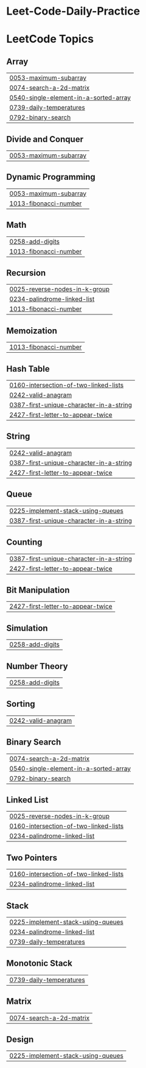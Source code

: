 # Leet-Code-Daily-Practice
<!---LeetCode Topics Start-->
# LeetCode Topics
## Array
|  |
| ------- |
| [0053-maximum-subarray](https://github.com/princekpankaj/Leet-Code-Daily-Practice/tree/master/0053-maximum-subarray) |
| [0074-search-a-2d-matrix](https://github.com/princekpankaj/Leet-Code-Daily-Practice/tree/master/0074-search-a-2d-matrix) |
| [0540-single-element-in-a-sorted-array](https://github.com/princekpankaj/Leet-Code-Daily-Practice/tree/master/0540-single-element-in-a-sorted-array) |
| [0739-daily-temperatures](https://github.com/princekpankaj/Leet-Code-Daily-Practice/tree/master/0739-daily-temperatures) |
| [0792-binary-search](https://github.com/princekpankaj/Leet-Code-Daily-Practice/tree/master/0792-binary-search) |
## Divide and Conquer
|  |
| ------- |
| [0053-maximum-subarray](https://github.com/princekpankaj/Leet-Code-Daily-Practice/tree/master/0053-maximum-subarray) |
## Dynamic Programming
|  |
| ------- |
| [0053-maximum-subarray](https://github.com/princekpankaj/Leet-Code-Daily-Practice/tree/master/0053-maximum-subarray) |
| [1013-fibonacci-number](https://github.com/princekpankaj/Leet-Code-Daily-Practice/tree/master/1013-fibonacci-number) |
## Math
|  |
| ------- |
| [0258-add-digits](https://github.com/princekpankaj/Leet-Code-Daily-Practice/tree/master/0258-add-digits) |
| [1013-fibonacci-number](https://github.com/princekpankaj/Leet-Code-Daily-Practice/tree/master/1013-fibonacci-number) |
## Recursion
|  |
| ------- |
| [0025-reverse-nodes-in-k-group](https://github.com/princekpankaj/Leet-Code-Daily-Practice/tree/master/0025-reverse-nodes-in-k-group) |
| [0234-palindrome-linked-list](https://github.com/princekpankaj/Leet-Code-Daily-Practice/tree/master/0234-palindrome-linked-list) |
| [1013-fibonacci-number](https://github.com/princekpankaj/Leet-Code-Daily-Practice/tree/master/1013-fibonacci-number) |
## Memoization
|  |
| ------- |
| [1013-fibonacci-number](https://github.com/princekpankaj/Leet-Code-Daily-Practice/tree/master/1013-fibonacci-number) |
## Hash Table
|  |
| ------- |
| [0160-intersection-of-two-linked-lists](https://github.com/princekpankaj/Leet-Code-Daily-Practice/tree/master/0160-intersection-of-two-linked-lists) |
| [0242-valid-anagram](https://github.com/princekpankaj/Leet-Code-Daily-Practice/tree/master/0242-valid-anagram) |
| [0387-first-unique-character-in-a-string](https://github.com/princekpankaj/Leet-Code-Daily-Practice/tree/master/0387-first-unique-character-in-a-string) |
| [2427-first-letter-to-appear-twice](https://github.com/princekpankaj/Leet-Code-Daily-Practice/tree/master/2427-first-letter-to-appear-twice) |
## String
|  |
| ------- |
| [0242-valid-anagram](https://github.com/princekpankaj/Leet-Code-Daily-Practice/tree/master/0242-valid-anagram) |
| [0387-first-unique-character-in-a-string](https://github.com/princekpankaj/Leet-Code-Daily-Practice/tree/master/0387-first-unique-character-in-a-string) |
| [2427-first-letter-to-appear-twice](https://github.com/princekpankaj/Leet-Code-Daily-Practice/tree/master/2427-first-letter-to-appear-twice) |
## Queue
|  |
| ------- |
| [0225-implement-stack-using-queues](https://github.com/princekpankaj/Leet-Code-Daily-Practice/tree/master/0225-implement-stack-using-queues) |
| [0387-first-unique-character-in-a-string](https://github.com/princekpankaj/Leet-Code-Daily-Practice/tree/master/0387-first-unique-character-in-a-string) |
## Counting
|  |
| ------- |
| [0387-first-unique-character-in-a-string](https://github.com/princekpankaj/Leet-Code-Daily-Practice/tree/master/0387-first-unique-character-in-a-string) |
| [2427-first-letter-to-appear-twice](https://github.com/princekpankaj/Leet-Code-Daily-Practice/tree/master/2427-first-letter-to-appear-twice) |
## Bit Manipulation
|  |
| ------- |
| [2427-first-letter-to-appear-twice](https://github.com/princekpankaj/Leet-Code-Daily-Practice/tree/master/2427-first-letter-to-appear-twice) |
## Simulation
|  |
| ------- |
| [0258-add-digits](https://github.com/princekpankaj/Leet-Code-Daily-Practice/tree/master/0258-add-digits) |
## Number Theory
|  |
| ------- |
| [0258-add-digits](https://github.com/princekpankaj/Leet-Code-Daily-Practice/tree/master/0258-add-digits) |
## Sorting
|  |
| ------- |
| [0242-valid-anagram](https://github.com/princekpankaj/Leet-Code-Daily-Practice/tree/master/0242-valid-anagram) |
## Binary Search
|  |
| ------- |
| [0074-search-a-2d-matrix](https://github.com/princekpankaj/Leet-Code-Daily-Practice/tree/master/0074-search-a-2d-matrix) |
| [0540-single-element-in-a-sorted-array](https://github.com/princekpankaj/Leet-Code-Daily-Practice/tree/master/0540-single-element-in-a-sorted-array) |
| [0792-binary-search](https://github.com/princekpankaj/Leet-Code-Daily-Practice/tree/master/0792-binary-search) |
## Linked List
|  |
| ------- |
| [0025-reverse-nodes-in-k-group](https://github.com/princekpankaj/Leet-Code-Daily-Practice/tree/master/0025-reverse-nodes-in-k-group) |
| [0160-intersection-of-two-linked-lists](https://github.com/princekpankaj/Leet-Code-Daily-Practice/tree/master/0160-intersection-of-two-linked-lists) |
| [0234-palindrome-linked-list](https://github.com/princekpankaj/Leet-Code-Daily-Practice/tree/master/0234-palindrome-linked-list) |
## Two Pointers
|  |
| ------- |
| [0160-intersection-of-two-linked-lists](https://github.com/princekpankaj/Leet-Code-Daily-Practice/tree/master/0160-intersection-of-two-linked-lists) |
| [0234-palindrome-linked-list](https://github.com/princekpankaj/Leet-Code-Daily-Practice/tree/master/0234-palindrome-linked-list) |
## Stack
|  |
| ------- |
| [0225-implement-stack-using-queues](https://github.com/princekpankaj/Leet-Code-Daily-Practice/tree/master/0225-implement-stack-using-queues) |
| [0234-palindrome-linked-list](https://github.com/princekpankaj/Leet-Code-Daily-Practice/tree/master/0234-palindrome-linked-list) |
| [0739-daily-temperatures](https://github.com/princekpankaj/Leet-Code-Daily-Practice/tree/master/0739-daily-temperatures) |
## Monotonic Stack
|  |
| ------- |
| [0739-daily-temperatures](https://github.com/princekpankaj/Leet-Code-Daily-Practice/tree/master/0739-daily-temperatures) |
## Matrix
|  |
| ------- |
| [0074-search-a-2d-matrix](https://github.com/princekpankaj/Leet-Code-Daily-Practice/tree/master/0074-search-a-2d-matrix) |
## Design
|  |
| ------- |
| [0225-implement-stack-using-queues](https://github.com/princekpankaj/Leet-Code-Daily-Practice/tree/master/0225-implement-stack-using-queues) |
<!---LeetCode Topics End-->